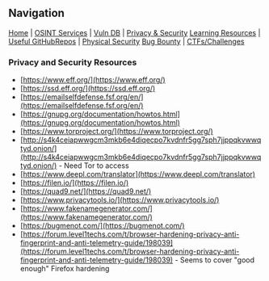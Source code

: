 ## Navigation
[Home](index.md) | [OSINT Services](osint-services.md) | [Vuln DB](vuln-db.md) | [Privacy & Security](privacy-security.md)
[Learning Resources](learning-resources.md) | [Useful GitHubRepos](useful-github-repos.md) | [Physical Security](physical-security.md)
[Bug Bounty](bug-bounty.md) | [CTFs/Challenges](ctfs-challenges.md)

### Privacy and Security Resources
* [https://www.eff.org/](https://www.eff.org/)
* [https://ssd.eff.org/](https://ssd.eff.org/)
* [https://emailselfdefense.fsf.org/en/](https://emailselfdefense.fsf.org/en/)
* [https://gnupg.org/documentation/howtos.html](https://gnupg.org/documentation/howtos.html)
* [https://www.torproject.org/](https://www.torproject.org/)
* [http://s4k4ceiapwwgcm3mkb6e4diqecpo7kvdnfr5gg7sph7jjppqkvwwqtyd.onion/](http://s4k4ceiapwwgcm3mkb6e4diqecpo7kvdnfr5gg7sph7jjppqkvwwqtyd.onion/) - Need Tor to access
* [https://www.deepl.com/translator](https://www.deepl.com/translator)
* [https://filen.io/](https://filen.io/)
* [https://quad9.net/](https://quad9.net/)
* [https://www.privacytools.io/](https://www.privacytools.io/)
* [https://www.fakenamegenerator.com/](https://www.fakenamegenerator.com/)
* [https://bugmenot.com/](https://bugmenot.com/)
* [https://forum.level1techs.com/t/browser-hardening-privacy-anti-fingerprint-and-anti-telemetry-guide/198039](https://forum.level1techs.com/t/browser-hardening-privacy-anti-fingerprint-and-anti-telemetry-guide/198039) - Seems to cover "good enough" Firefox hardening
